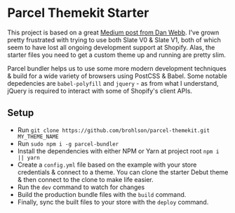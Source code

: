 # Parcel Themekit Starter

This project is based on a great [Medium post from Dan Webb](https://medium.com/@danwebb/better-shopify-theme-development-with-parcel-js-704f17f367fc). I've grown pretty frustrated with trying to use both Slate V0 & Slate V1, both of which seem to have lost all ongoing development support at Shopify. Alas, the starter files you need to get a custom theme up and running are pretty slim.

Parcel bundler helps us to use some more modern development techniques & build for a wide variety of browsers using PostCSS & Babel. Some notable depedencies are `babel-polyfill` and `jquery` - as from what I understand, jQuery is required to interact with some of Shopify's client APIs.

## Setup

- Run `git clone https://github.com/brohlson/parcel-themekit.git MY_THEME_NAME`
- Run `sudo npm i -g parcel-bundler`
- Install the dependencies with either NPM or Yarn at project root `npm i || yarn`
- Create a `config.yml` file based on the example with your store credentials & connect to a theme. You can clone the starter Debut theme & then connect to the clone to make life easier.
- Run the `dev` command to watch for changes
- Build the production bundle files with the `build` command.
- Finally, sync the built files to your store with the `deploy` command.

